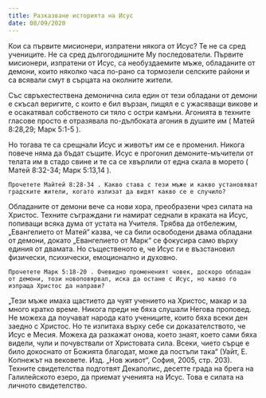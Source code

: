 ```yaml
---
title: Разказване историята на Исус
date: 08/09/2020
---
```


Кои са първите мисионери, изпратени някога от Исус? Те не са сред учениците. Не са сред дългогодишните Му последователи. Първите мисионери, изпратени от Исус, са необуздаемите мъже, обладаните от демони, които няколко часа по-рано са тормозели селските райони и са всявали смут в сърцата на околните жители.

Със свръхестествена демонична сила един от тези обладани от демони е скъсал веригите, с които е бил вързан, пищял е с ужасяващи викове и е осакатявал собственото си тяло с остри камъни. Агонията в техните гласове просто е отразявала по-дълбоката агония в душите им ( Матей 8:28,29; Марк 5:1-5 ).

Но тогава те са срещнали Исус и животът им се е променил. Никога повече няма да бъдат същите. Исус е прогонил демоните-мъчители от телата им в стадо свине и те са се хвърлили от една скала в морето ( Матей 8:32-34; Марк 5:13,14 ).

`Прочетете Майтей 8:28-34 . Какво става с тези мъже и какво установяват градските жители, когато излизат да видят какво се е случило?`

Обладаните от демони вече са нови хора, преобразени чрез силата на Христос. Техните съграждани ги намират седнали в краката на Исус, попиващи всяка дума от устата на Учителя. Трябва да отбележим, „Евангелието от Матей“ казва, че са били освободени двама обладани от демони, докато „Евангелието от Марк“ се фокусира само върху единия от двамата. Но същественото е, че Исус ги е възстановил физически, психически, емоционално и духовно.

`Прочетете Марк 5:18-20 . Очевидно промененият човек, доскоро обладан от демони, този новоповярвал, иска да остане с Исус, но какво го изпраща Христос да направи?`

„Тези мъже имаха щастието да чуят учението на Христос, макар и за много кратко време. Никога преди не бяха слушали Негова проповед. Не можеха да поучават народа като учениците, които бяха всеки ден заедно с Христос. Но те изпитаха върху себе си доказателството, че Исус е Месия. Можеха да разкажат онова, което знаят, което сами бяха видели, чули и почувствали от Христовата сила. Всеки, чието сърце е било докоснато от Божията благодат, може да постъпи така“ (Уайт, Е. Копнежът на вековете. Изд. „Нов живот“, София, 2005, стр. 203). Техните свидетелства подготвят Декаполис, десетте града на брега на Галилейското езеро, да приемат ученията на Исус. Това е силата на личното свидетелство.